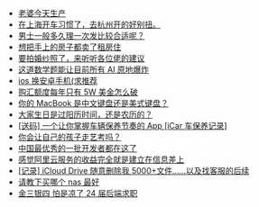 + [老婆今天生产](https://www.v2ex.com/t/1118101)
+ [在上海开车习惯了，去杭州开的好别扭。](https://www.v2ex.com/t/1117999)
+ [男士一般多久理一次发比较合适呢？](https://www.v2ex.com/t/1118023)
+ [想把手上的房子都卖了租房住](https://www.v2ex.com/t/1118024)
+ [要拍婚纱照了，来听听各位佬的建议](https://www.v2ex.com/t/1118043)
+ [这道数学题能让目前所有 AI 原地爆炸](https://www.v2ex.com/t/1118105)
+ [ios 换安卓手机(求推荐](https://www.v2ex.com/t/1117986)
+ [购汇额度每年只有 5W 美金怎么破](https://www.v2ex.com/t/1118038)
+ [你的 MacBook 是中文键盘还是美式键盘？](https://www.v2ex.com/t/1118002)
+ [大家生日是过阳历时间，还是农历的？](https://www.v2ex.com/t/1118041)
+ [[送码] 一个让你掌握车辆保养节奏的 App [iCar 车保养记录]](https://www.v2ex.com/t/1118078)
+ [你会让自己的孩子走艺考吗？](https://www.v2ex.com/t/1118074)
+ [中国最优秀的一批开发者都在这了](https://www.v2ex.com/t/1118175)
+ [感觉阿里云服务的收益完全就是建立在信息差上](https://www.v2ex.com/t/1118071)
+ [[记录] iCloud Drive 随意删除我 5000+文件……以及找客服的后续](https://www.v2ex.com/t/1118248)
+ [请教下买哪个 nas 最好](https://www.v2ex.com/t/1118189)
+ [金三银四 怕是凉了 24 届后端求职](https://www.v2ex.com/t/1118092)
